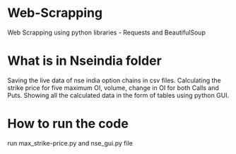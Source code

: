 # Web-Scrapping
Web Scrapping using python libraries - Requests and BeautifulSoup

# What is in Nseindia folder
Saving the live data of nse india option chains in csv files.
Calculating the strike price for five maximum OI, volume, change in OI for both Calls and Puts.
Showing all the calculated data in the form of tables using python GUI.

# How to run the code
run max_strike-price.py and nse_gui.py file
